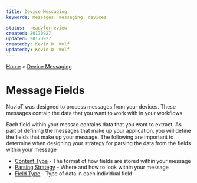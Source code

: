 ```yaml
---
title: Device Messaging
keywords: messages, messaging, devices

status:  readyforreview
created: 20170927
updated: 20170927
createdby: Kevin D. Wolf
updatedby: Kevin D. Wolf
---
```

[Home](../Index.md) > [Device Messaging](Index.md)

# Message Fields

NuvIoT was designed to process messages from your devices.  These messages contain the data
that you want to work with in your workflows.

Each field within your messae contains data that you want to extract.  As part of defining the 
messages that make up your application, you will define the fields that make up your message.
The following are important to determine when designing your strategy for parsing the data
from the fields within your message
* [Content Type](ContentTypes.md) - The format of how fields are stored within your message
* [Parsing Strategy](./Parsing/ParsingStrategies.md) - Where and how to look within your message
* [Field Type](./TypeSystem/Index.md) - Type of data in each individual field